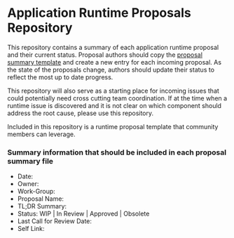 # Application Runtime Proposals Repository
This repository contains a summary of each application runtime proposal and their current status. Proposal authors should copy the [proposal summary template](https://github.com/chenl23/cfar-proposals/blob/master/Proposal-summary-template.md) and create a new entry for each incoming proposal. As the state of the proposals change, authors should update their status to reflect the most up to date progress. 

This repository will also serve as a starting place for incoming issues that could potentially need cross cutting team coordination. If at the time when a runtime issue is discovered and it is not clear on which component should address the root cause, please use this repository.

Included in this repository is a runtime proposal template that community members can leverage. 

### Summary information that should be included in each proposal summary file
- Date: 
- Owner:
- Work-Group: 
- Proposal Name: 
- TL;DR Summary: 
- Status: WIP | In Review | Approved | Obsolete
- Last Call for Review Date:
- Self Link:
